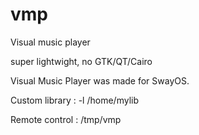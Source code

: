 # vmp
Visual music player

super lightwight, no GTK/QT/Cairo

Visual Music Player was made for SwayOS.

Custom library : -l /home/mylib

Remote control : /tmp/vmp